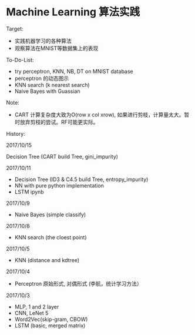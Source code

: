 # Machine Learning 算法实践

Target:
- 实践机器学习的各种算法
- 观察算法在MNIST等数据集上的表现

To-Do-List:
- try perceptron, KNN, NB, DT on MNIST database
- perceptron 的动态图示
- KNN search (k nearest search)
- Naive Bayes with Guassian


Note:
- CART 计算复杂度大致为O(row x col xrow), 如果进行剪枝，计算量太大。暂时放弃剪枝的尝试。RF可能更实际。

History:

2017/10/15

Decision Tree (CART build Tree, gini_impurity)

2017/10/11

- Decision Tree (ID3 & C4.5 build Tree, entropy_impurity)
- NN with pure python implementation
- LSTM ipynb

2017/10/9

- Naive Bayes (simple classify)

2017/10/8

- KNN search (the cloest point)

2017/10/5

- KNN (distance and kdtree)

2017/10/4

- Perceptron 原始形式, 对偶形式 (李航，统计学习方法）

2017/10/3

- MLP, 1 and 2 layer
- CNN, LeNet 5
- Word2Vec(skip-gram, CBOW)
- LSTM (basic, merged matrix)
